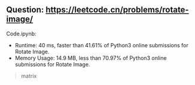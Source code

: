 ## Question: https://leetcode.cn/problems/rotate-image/

Code.ipynb:
* Runtime: 40 ms, faster than 41.61% of Python3 online submissions for Rotate Image.
* Memory Usage: 14.9 MB, less than 70.97% of Python3 online submissions for Rotate Image.
> matrix
